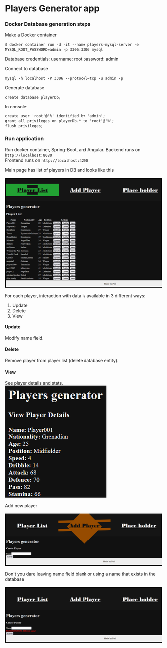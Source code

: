 # Players Generator app
### Docker Database generation steps
Make a Docker container
```
$ docker container run -d -it --name players-mysql-server -e MYSQL_ROOT_PASSWORD=admin -p 3306:3306 mysql
```
Database credentials:
username: root
password: admin

Connect to database
```
mysql -h localhost -P 3306 --protocol=tcp -u admin -p
```

Generate database
```
create database playerDb;
```

In console:
```
create user 'root'@'%' identified by 'admin';
grant all privileges on playerDb.* to 'root'@'%';
flush privileges;
```

### Run application
Run docker container, Spring-Boot, and Angular.
Backend runs on ```http://localhost:8080```<br>
Frontend runs on ```http://localhost:4200```

Main page has list of players in DB and looks like this<br>
<br>![](screenshots/main.png)

For each player, interaction with data is available in 3 different ways:
1. Update
2. Delete
3. View

#### Update
Modify name field.

#### Delete
Remove player from player list (delete database entity).

#### View
See player details and stats.
<br>![](screenshots/view.png)

Add new player<br>
<br>![](screenshots/add1.png)

Don't you dare leaving name field blank or using a name that exists in the database<br>
<br>![](screenshots/add2.png)

